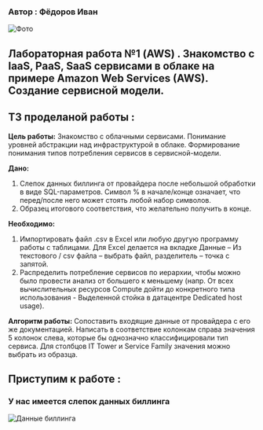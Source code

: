 ### Автор : Фёдоров Иван 
![Фото](https://github.com/FaraLimansk/ITMO-DevOps-Cloud-Labs/tree/main/Clouds/Labs/sceens/image.png)
## Лабораторная работа №1 (AWS) . Знакомство с IaaS, PaaS, SaaS сервисами в облаке на примере Amazon Web Services (AWS). Создание сервисной модели.

## ТЗ проделаной работы :

**Цель работы:** Знакомство с облачными сервисами. Понимание уровней абстракции над инфраструктурой в облаке. Формирование понимания типов потребления сервисов в сервисной-модели. 

**Дано:** 
1. Слепок данных биллинга от провайдера после небольшой обработки в виде SQL-параметров. Символ % в начале/конце означает, что перед/после него может стоять любой набор символов.
2. Образец итогового соответствия, что желательно получить в конце.
   
**Необходимо:**
1. Импортировать файл .csv в Excel или любую другую программу работы с таблицами. Для Excel делается на вкладке Данные – Из текстового / csv файла – выбрать файл, разделитель – точка с запятой.
2. Распределить потребление сервисов по иерархии, чтобы можно было провести анализ от большего к меньшему (напр. От всех вычислительных ресурсов Compute дойти до конкретного типа использования - Выделенной стойка в датацентре Dedicated host usage).

**Алгоритм работы:** Сопоставить входящие данные от провайдера с его же документацией. Написать в соответствие колонкам справа значения 5 колонок слева, которые бы однозначно классифицировали тип сервиса. Для столбцов IT Tower и Service Family значения можно выбрать из образца.

## Приступим к работе : 
### У нас имеется слепок данных биллинга 

![Данные биллинга](https://github.com/FaraLimansk/ITMO-DevOps-Cloud-Labs/tree/main/Clouds/%D0%9B%D0%B0%D0%B1%D0%BE%D1%80%D0%B0%D1%82%D0%BE%D1%80%D0%BD%D1%8B%D0%B5%20%D1%80%D0%B0%D0%B1%D0%BE%D1%82%D1%8B/screens/image2.png)

